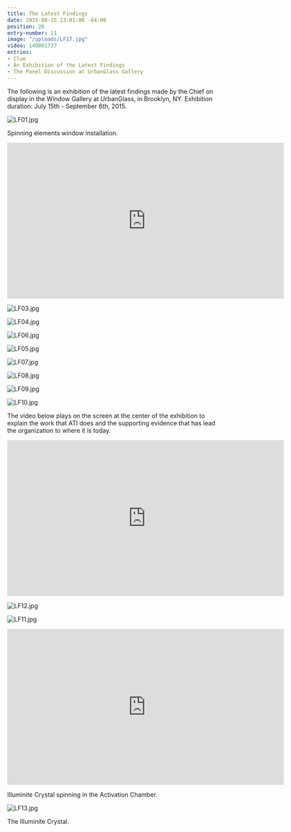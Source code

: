```yaml
---
title: The Latest Findings
date: 2015-08-15 23:01:00 -04:00
position: 26
entry-number: 11
image: "/uploads/LF17.jpg"
video: 140801737
entries:
- Clue
- An Exhibition of the Latest Findings
- The Panel Discussion at UrbanGlass Gallery
---
```


The following is an exhibition of the latest findings made by the Chief on display in the Window Gallery at UrbanGlass, in Brooklyn, NY. Exhibition duration: July 15th - September 6th, 2015.

![LF01.jpg](/uploads/LF01.jpg)

Spinning elements window installation.

<iframe src="https://player.vimeo.com/video/140802013" width="640" height="360" frameborder="0" webkitallowfullscreen mozallowfullscreen allowfullscreen></iframe>

![LF03.jpg](/uploads/LF03.jpg)

![LF04.jpg](/uploads/LF04.jpg)

![LF06.jpg](/uploads/LF06.jpg)

![LF05.jpg](/uploads/LF05.jpg)

![LF07.jpg](/uploads/LF07.jpg)

![LF08.jpg](/uploads/LF08.jpg)

![LF09.jpg](/uploads/LF09.jpg)

![LF10.jpg](/uploads/LF10.jpg)

The video below plays on the screen at the center of the exhibition to explain the work that ATI does and the supporting evidence that has lead the organization to where it is today.

<iframe src="https://player.vimeo.com/video/140800806" width="640" height="360" frameborder="0" webkitallowfullscreen mozallowfullscreen allowfullscreen></iframe>

![LF12.jpg](/uploads/LF12.jpg)

![LF11.jpg](/uploads/LF11.jpg)

<iframe src="https://player.vimeo.com/video/140801882" width="640" height="360" frameborder="0" webkitallowfullscreen mozallowfullscreen allowfullscreen></iframe>

Illuminite Crystal spinning in the Activation Chamber.

![LF13.jpg](/uploads/LF13.jpg)

The Illuminite Crystal.
